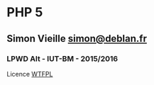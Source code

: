 # PHP 5
## Simon Vieille <simon@deblan.fr>

### LPWD Alt - IUT-BM - 2015/2016

Licence [WTFPL](http://www.wtfpl.net/)
